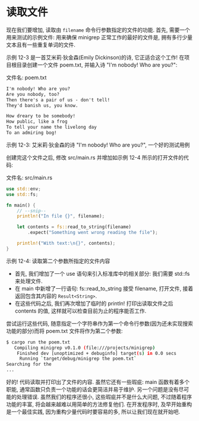# 读取文件

现在我们要增加, 读取由 `filename` 命令行参数指定的文件的功能.
首先, 需要一个用来测试的示例文件:
用来确保 minigrep 正常工作的最好的文件是, 拥有多行少量文本且有一些重复单词的文件.

示例 12-3 是一首艾米莉·狄金森(Emily Dickinson)的诗, 它正适合这个工作!
在项目根目录创建一个文件 poem.txt, 并输入诗 "I'm nobody! Who are you?":

文件名: poem.txt

```txt
I'm nobody! Who are you?
Are you nobody, too?
Then there's a pair of us - don't tell!
They'd banish us, you know.

How dreary to be somebody!
How public, like a frog
To tell your name the livelong day
To an admiring bog!
```

示例 12-3: 艾米莉·狄金森的诗 "I'm nobody! Who are you?", 一个好的测试用例

创建完这个文件之后, 修改 src/main.rs 并增加如示例 12-4 所示的打开文件的代码:

文件名: src/main.rs

```rust
use std::env;
use std::fs;

fn main() {
    // --snip--
    println!("In file {}", filename);

    let contents = fs::read_to_string(filename)
        .expect("Something went wrong reading the file");

    println!("With text:\n{}", contents);
}
```

示例 12-4: 读取第二个参数所指定的文件内容

+ 首先, 我们增加了一个 use 语句来引入标准库中的相关部分: 我们需要 std::fs 来处理文件.
+ 在 main 中新增了一行语句: fs::read_to_string 接受 filename, 打开文件, 接着返回包含其内容的 `Result<String>`.
+ 在这些代码之后, 我们再次增加了临时的 println! 打印出读取文件之后 contents 的值, 这样就可以检查目前为止的程序能否工作.

尝试运行这些代码, 随意指定一个字符串作为第一个命令行参数(因为还未实现搜索功能的部分)而将 poem.txt 文件将作为第二个参数:

```bash
$ cargo run the poem.txt
   Compiling minigrep v0.1.0 (file:///projects/minigrep)
    Finished dev [unoptimized + debuginfo] target(s) in 0.0 secs
     Running `target/debug/minigrep the poem.txt`
Searching for the
...
```

好的! 代码读取并打印出了文件的内容.
虽然它还有一些瑕疵: main 函数有着多个职能, 通常函数只负责一个功能的话会更简洁并易于维护.
另一个问题是没有尽可能的处理错误.
虽然我们的程序还很小, 这些瑕疵并不是什么大问题, 不过随着程序功能的丰富, 将会越来越难以用简单的方法修复他们.
在开发程序时, 及早开始重构是一个最佳实践, 因为重构少量代码时要容易的多, 所以让我们现在就开始吧.
